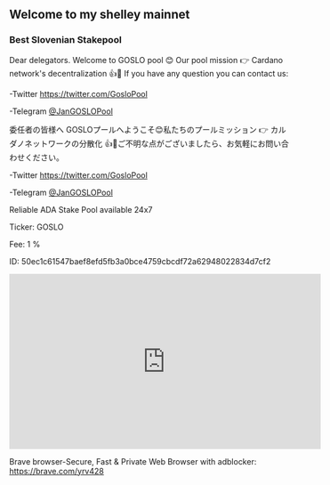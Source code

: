 ## Welcome to my shelley mainnet



### Best Slovenian Stakepool

Dear delegators. Welcome to GOSLO pool 😊 Our pool mission 👉 Cardano network's decentralization 👍💪 If you have any question you can contact us:

-Twitter <a href="https://twitter.com/GosloPool" title="About Me">https://twitter.com/GosloPool</a>

-Telegram <a href="https://t.me/JanGOSLOPool" title="About Me">@JanGOSLOPool</a>

委任者の皆様へ GOSLOプールへようこそ😊私たちのプールミッション 👉 カルダノネットワークの分散化 👍💪ご不明な点がございましたら、お気軽にお問い合わせください。

-Twitter <a href="https://twitter.com/GosloPool" title="About Me">https://twitter.com/GosloPool</a>

-Telegram <a href="https://t.me/JanGOSLOPool" title="About Me">@JanGOSLOPool</a>


Reliable ADA Stake Pool available 24x7

Ticker: GOSLO

Fee:   1 %

ID:  50ec1c61547baef8efd5fb3a0bce4759cbcdf72a62948022834d7cf2
    



<iframe width="560" height="315" src="https://www.youtube.com/embed/1Oe5O6ZrzEM" frameborder="0" allow="accelerometer; autoplay; encrypted-media; gyroscope; picture-in-picture" allowfullscreen></iframe>


Brave browser-Secure, Fast & Private Web Browser with adblocker: <a href="https://brave.com/yrv428" title="About Me">https://brave.com/yrv428</a>
